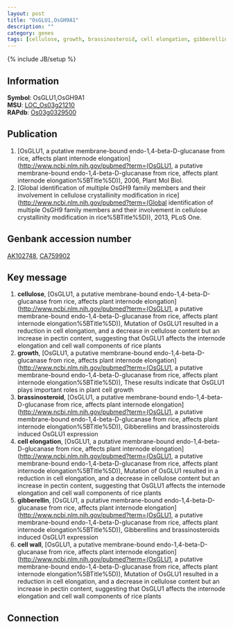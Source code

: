 ```yaml
---
layout: post
title: "OsGLU1,OsGH9A1"
description: ""
category: genes
tags: [cellulose, growth, brassinosteroid, cell elongation, gibberellin, cell wall]
---
```

{% include JB/setup %}

## Information
__Symbol__: OsGLU1,OsGH9A1  
__MSU__: [LOC_Os03g21210](http://rice.plantbiology.msu.edu/cgi-bin/ORF_infopage.cgi?orf=LOC_Os03g21210)  
__RAPdb__: [Os03g0329500](http://rapdb.dna.affrc.go.jp/viewer/gbrowse_details/irgsp1?name=Os03g0329500)  

## Publication
1. [OsGLU1, a putative membrane-bound endo-1,4-beta-D-glucanase from rice, affects plant internode elongation](http://www.ncbi.nlm.nih.gov/pubmed?term=(OsGLU1, a putative membrane-bound endo-1,4-beta-D-glucanase from rice, affects plant internode elongation%5BTitle%5D)), 2006, Plant Mol Biol.
2. [Global identification of multiple OsGH9 family members and their involvement in cellulose crystallinity modification in rice](http://www.ncbi.nlm.nih.gov/pubmed?term=(Global identification of multiple OsGH9 family members and their involvement in cellulose crystallinity modification in rice%5BTitle%5D)), 2013, PLoS One.

## Genbank accession number
[AK102748](http://www.ncbi.nlm.nih.gov/nuccore/AK102748), [CA759902](http://www.ncbi.nlm.nih.gov/nuccore/CA759902)

## Key message
1. __cellulose__, [OsGLU1, a putative membrane-bound endo-1,4-beta-D-glucanase from rice, affects plant internode elongation](http://www.ncbi.nlm.nih.gov/pubmed?term=(OsGLU1, a putative membrane-bound endo-1,4-beta-D-glucanase from rice, affects plant internode elongation%5BTitle%5D)),  Mutation of OsGLU1 resulted in a reduction in cell elongation, and a decrease in cellulose content but an increase in pectin content, suggesting that OsGLU1 affects the internode elongation and cell wall components of rice plants
2. __growth__, [OsGLU1, a putative membrane-bound endo-1,4-beta-D-glucanase from rice, affects plant internode elongation](http://www.ncbi.nlm.nih.gov/pubmed?term=(OsGLU1, a putative membrane-bound endo-1,4-beta-D-glucanase from rice, affects plant internode elongation%5BTitle%5D)),  These results indicate that OsGLU1 plays important roles in plant cell growth
3. __brassinosteroid__, [OsGLU1, a putative membrane-bound endo-1,4-beta-D-glucanase from rice, affects plant internode elongation](http://www.ncbi.nlm.nih.gov/pubmed?term=(OsGLU1, a putative membrane-bound endo-1,4-beta-D-glucanase from rice, affects plant internode elongation%5BTitle%5D)),  Gibberellins and brassinosteroids induced OsGLU1 expression
4. __cell elongation__, [OsGLU1, a putative membrane-bound endo-1,4-beta-D-glucanase from rice, affects plant internode elongation](http://www.ncbi.nlm.nih.gov/pubmed?term=(OsGLU1, a putative membrane-bound endo-1,4-beta-D-glucanase from rice, affects plant internode elongation%5BTitle%5D)),  Mutation of OsGLU1 resulted in a reduction in cell elongation, and a decrease in cellulose content but an increase in pectin content, suggesting that OsGLU1 affects the internode elongation and cell wall components of rice plants
5. __gibberellin__, [OsGLU1, a putative membrane-bound endo-1,4-beta-D-glucanase from rice, affects plant internode elongation](http://www.ncbi.nlm.nih.gov/pubmed?term=(OsGLU1, a putative membrane-bound endo-1,4-beta-D-glucanase from rice, affects plant internode elongation%5BTitle%5D)),  Gibberellins and brassinosteroids induced OsGLU1 expression
6. __cell wall__, [OsGLU1, a putative membrane-bound endo-1,4-beta-D-glucanase from rice, affects plant internode elongation](http://www.ncbi.nlm.nih.gov/pubmed?term=(OsGLU1, a putative membrane-bound endo-1,4-beta-D-glucanase from rice, affects plant internode elongation%5BTitle%5D)),  Mutation of OsGLU1 resulted in a reduction in cell elongation, and a decrease in cellulose content but an increase in pectin content, suggesting that OsGLU1 affects the internode elongation and cell wall components of rice plants

## Connection


